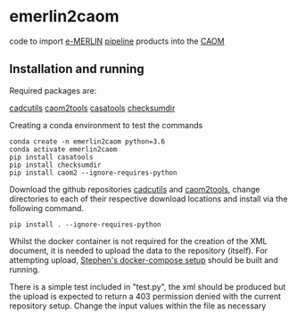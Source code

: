 # emerlin2caom

code to import [e-MERLIN](https://www.e-merlin.ac.uk) [pipeline](https://github.com/e-merlin/eMERLIN_CASA_pipeline) products into the [CAOM](https://github.com/opencadc/caom2)

## Installation and running

Required packages are:

[cadcutils](https://github.com/opencadc/cadctools/tree/main/cadcutils)
[caom2tools](https://github.com/opencadc/caom2tools/tree/main)
[casatools](https://pypi.org/project/casatools/)
[checksumdir](https://pypi.org/project/checksumdir/)

Creating a conda environment to test the commands
```
conda create -n emerlin2caom python=3.6
conda activate emerlin2caom
pip install casatools
pip install checksumdir
pip install caom2 --ignore-requires-python
```
Download the github repositories [cadcutils](https://github.com/opencadc/cadctools/tree/main/cadcutils) and [caom2tools](https://github.com/opencadc/caom2tools/tree/main), change directories to each of their respective download locations and install via the following command.
```
pip install . --ignore-requires-python
```

Whilst the docker container is not required for the creation of the XML document, it is needed to upload the data to the repository (itself). 
For attempting upload, [Stephen's docker-compose setup](https://github.com/uksrc/caomdev) should be built and running. 

There is a simple test included in "test.py", the xml should be produced but the upload is expected to return a 403 permission denied with the current repository setup. 
Change the input values within the file as necessary

